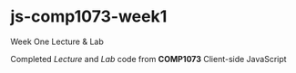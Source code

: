 # js-comp1073-week1
Week One Lecture &amp; Lab
<p>Completed <em>Lecture</em> and <em>Lab</em> code from <strong>COMP1073</strong> Client-side JavaScript</p>
